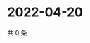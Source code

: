 # 2022-04-20

共 0 条

<!-- BEGIN WEIBO -->
<!-- 最后更新时间 Wed Apr 20 2022 07:13:38 GMT+0800 (China Standard Time) -->

<!-- END WEIBO -->
